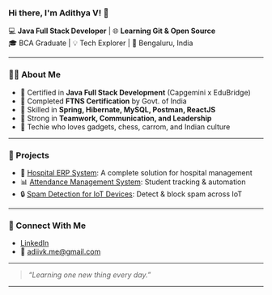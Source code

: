 ### Hi there, I'm Adithya V! 👋

💻 **Java Full Stack Developer** | 🌐 **Learning Git & Open Source**  
🎓 BCA Graduate | 💡 Tech Explorer | 📍 Bengaluru, India  

---

### 👨‍💻 About Me

- 💼 Certified in **Java Full Stack Development** (Capgemini x EduBridge)
- 🧠 Completed **FTNS Certification** by Govt. of India
- 🔧 Skilled in **Spring, Hibernate, MySQL, Postman, ReactJS**
- 👥 Strong in **Teamwork, Communication, and Leadership**
- 📱 Techie who loves gadgets, chess, carrom, and Indian culture

---

### 📌 Projects

- 🏥 [Hospital ERP System](#): A complete solution for hospital management  
- 📊 [Attendance Management System](#): Student tracking & automation  
- 🔒 [Spam Detection for IoT Devices](#): Detect & block spam across IoT

---

### 🔗 Connect With Me

- [LinkedIn](https://www.linkedin.com/in/adii-vk)
- 📧 adiivk.me@gmail.com

---

> *“Learning one new thing every day.”*

---
